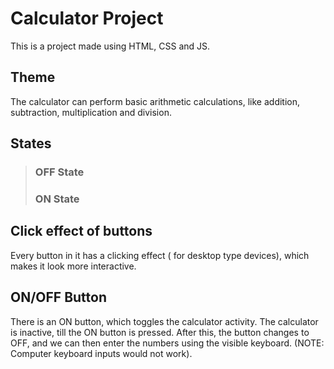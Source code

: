 # Calculator Project

This is a project made using HTML, CSS and JS.

## Theme
The calculator can perform basic arithmetic calculations, like addition, subtraction, multiplication and division.

## States

>### OFF State
>### ON State

## Click effect of buttons
Every button in it has a clicking effect ( for desktop type devices), which makes it look more interactive. 

## ON/OFF Button
There is an ON button, which toggles the calculator activity. The calculator is inactive, till the ON button is pressed. After this, the button changes to OFF, and we can then enter the numbers using the visible keyboard. (NOTE: Computer keyboard inputs would not work).
